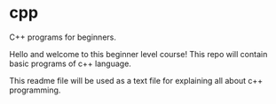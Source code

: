 # cpp
C++ programs for beginners. 

Hello and welcome to this beginner level course! This repo will contain basic programs of c++ language.

This readme file will be used as a text file for explaining all about c++ programming.
